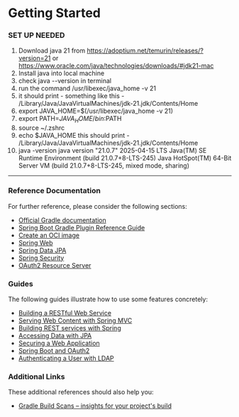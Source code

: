 # Getting Started

### SET UP NEEDED 
1. Download java 21 from https://adoptium.net/temurin/releases/?version=21 or https://www.oracle.com/java/technologies/downloads/#jdk21-mac
2. Install java into local machine 
3. check java --version in terminal 
4. run the command /usr/libexec/java_home -v 21
5. it should print - something like this - /Library/Java/JavaVirtualMachines/jdk-21.jdk/Contents/Home
6. export JAVA_HOME=$(/usr/libexec/java_home -v 21)
7. export PATH=$JAVA_HOME/bin:$PATH
8. source ~/.zshrc
9. echo $JAVA_HOME 
this should print - /Library/Java/JavaVirtualMachines/jdk-21.jdk/Contents/Home
10. java -version
java version "21.0.7" 2025-04-15 LTS
Java(TM) SE Runtime Environment (build 21.0.7+8-LTS-245)
Java HotSpot(TM) 64-Bit Server VM (build 21.0.7+8-LTS-245, mixed mode, sharing)






----------------------------------------------------
### Reference Documentation
For further reference, please consider the following sections:

* [Official Gradle documentation](https://docs.gradle.org)
* [Spring Boot Gradle Plugin Reference Guide](https://docs.spring.io/spring-boot/3.5.3/gradle-plugin)
* [Create an OCI image](https://docs.spring.io/spring-boot/3.5.3/gradle-plugin/packaging-oci-image.html)
* [Spring Web](https://docs.spring.io/spring-boot/3.5.3/reference/web/servlet.html)
* [Spring Data JPA](https://docs.spring.io/spring-boot/3.5.3/reference/data/sql.html#data.sql.jpa-and-spring-data)
* [Spring Security](https://docs.spring.io/spring-boot/3.5.3/reference/web/spring-security.html)
* [OAuth2 Resource Server](https://docs.spring.io/spring-boot/3.5.3/reference/web/spring-security.html#web.security.oauth2.server)

### Guides
The following guides illustrate how to use some features concretely:

* [Building a RESTful Web Service](https://spring.io/guides/gs/rest-service/)
* [Serving Web Content with Spring MVC](https://spring.io/guides/gs/serving-web-content/)
* [Building REST services with Spring](https://spring.io/guides/tutorials/rest/)
* [Accessing Data with JPA](https://spring.io/guides/gs/accessing-data-jpa/)
* [Securing a Web Application](https://spring.io/guides/gs/securing-web/)
* [Spring Boot and OAuth2](https://spring.io/guides/tutorials/spring-boot-oauth2/)
* [Authenticating a User with LDAP](https://spring.io/guides/gs/authenticating-ldap/)

### Additional Links
These additional references should also help you:

* [Gradle Build Scans – insights for your project's build](https://scans.gradle.com#gradle)

